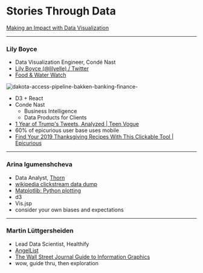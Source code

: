 # Stories Through Data

[Making an Impact with Data Visualization](https://brainstation.io/event/nyc-data-visualization-feb2020?utm_source=bstnmeetup&utm_medium=eventpr&utm_campaign=febnyc2020panel)

---

### Lily Boyce

- Data Visualization Engineer, Condé Nast
- [Lily Boyce (@lilyelle) / Twitter](https://twitter.com/lilyelle?lang=en)
- [Food & Water Watch](https://www.foodandwaterwatch.org/)

<img src="/Users/nonlinear/Critical/notes/data-visualization/dakota-access-pipeline-bakken-banking-finance-.jpg" alt="dakota-access-pipeline-bakken-banking-finance-"  />

- D3 + React
- Conde Nast
  - Business Intelligence
  - Data Products for Clients
- [1 Year of Trump's Tweets, Analyzed | Teen Vogue](https://www.teenvogue.com/story/trump-tweet-analysis)
-  60% of epicurious user base uses mobile
- [Find Your 2019 Thanksgiving Recipes With This Clickable Tool | Epicurious](https://www.epicurious.com/holidays-events/thanksgiving-recipe-finder-by-ingredient-make-your-menu-article)

---

### Arina Igumenshcheva

- Data Analyst, [Thorn](https://www.thorn.org/)
- [wikipedia clickstream data dump](https://dumps.wikimedia.org/other/clickstream/readme.html)
- [Matplotlib: Python plotting](https://matplotlib.org/)
- d3
- Vis.jsp
- consider your own biases and expectations

---

### Martin Lüttgersheiden

- Lead Data Scientist, Healthify 
- [AngelList](https://angel.co/mluttgersheiden)
- [The Wall Street Journal Guide to Information Graphics](https://wwnorton.com/books/The-Wall-Street-Journal-Guide-to-Information-Graphics/)
- wow, guide thru, then exploration

